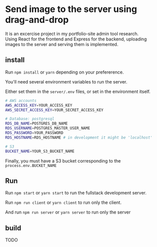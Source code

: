 # Send image to the server using drag-and-drop

It is an excercise project in my portfolio-site admin tool research.  
Using React for the frontend and Express for the backend, uploading images to the server and serving them is implemented.

## install

Run `npm install` or `yarn` depending on your prefererence.

You'll need several environment variables to run the server.

Either set them in the `server/.env` files, or set in the environment itself.

```bash
# AWS accounts
AWS_ACCESS_KEY=YOUR_ACCESS_KEY
AWS_SECRET_ACCESS_KEY=YOUR_SECRET_ACCESS_KEY

# Database: postgresql
RDS_DB_NAME=POSTGRES_DB_NAME
RDS_USERNAME=POSTGRES_MASTER_USER_NAME
RDS_PASSWORD=YOUR_PASSWORD
RDS_HOSTNAME=RDS_HOSTNAME # in development it might be 'localhost'

# S3
BUCKET_NAME=YOUR_S3_BUCKET_NAME
```

Finally, you must have a S3 bucket corresponding to the `process.env.BUCKET_NAME`

## Run

Run `npm start` or `yarn start` to run the fullstack development server.

Run `npm run client` or `yarn client` to run only the client.

And run `npm run server` or `yarn server` to run only the server

## build

TODO
